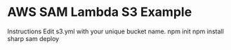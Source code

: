 # AWS SAM Lambda S3 Example
Instructions
Edit s3.yml with your unique bucket name.
npm init
npm install sharp
sam deploy
